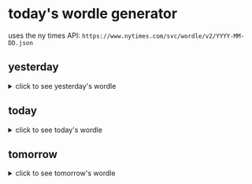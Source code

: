 # today's wordle generator

uses the ny times API: `https://www.nytimes.com/svc/wordle/v2/YYYY-MM-DD.json`

## yesterday

<details>
    <summary>click to see yesterday's wordle</summary>

    genie

</details>

## today

<details>
    <summary>click to see today's wordle</summary>

    known

</details>

## tomorrow

<details>
    <summary>click to see tomorrow's wordle</summary>

    clash

</details>
